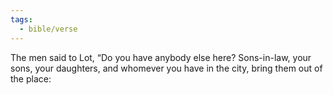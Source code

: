 ```yaml
---
tags:
  - bible/verse
---
```

The men said to Lot, “Do you have anybody else here? Sons-in-law, your sons, your daughters, and whomever you have in the city, bring them out of the place: